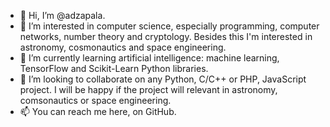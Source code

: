 - 👋 Hi, I’m @adzapala.
- 👀 I’m interested in computer science, especially programming, computer networks, number theory and cryptology. Besides this I'm interested in astronomy, cosmonautics and space engineering.
- 🌱 I’m currently learning artificial intelligence: machine learning, TensorFlow and Scikit-Learn Python libraries.
- 💞️ I’m looking to collaborate on any Python, C/C++ or PHP, JavaScript project. I will be happy if the project will relevant in astronomy, comsonautics or space engineering.
- 📫 You can reach me here, on GitHub.

<!---
adzapala/adzapala is a ✨ special ✨ repository because its `README.md` (this file) appears on your GitHub profile.
You can click the Preview link to take a look at your changes.
--->
